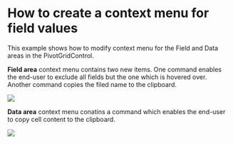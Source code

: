 # How to create a context menu for field values


This example shows how to modify context menu for the Field and Data areas in the PivotGridControl.

**Field area** context menu contains two new items. One command enables the end-user to exclude all fields but the one which is hovered over. Another command copies the filed name to the clipboard.

![](~/images/FieldAreaCustomMenu.png)

**Data area** context menu conatins a command which enables the end-user to copy cell content to the clipboard.

![](~/images/DataAreaCustomMenu.png)



